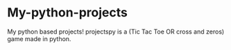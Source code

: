 # My-python-projects
My python based projects!
projectspy is a (Tic Tac Toe OR cross and zeros) game made in python. 
